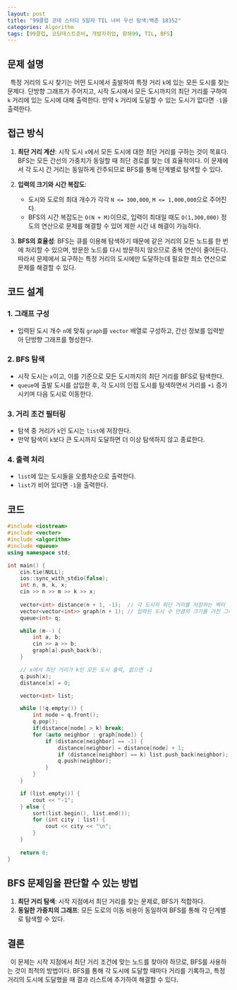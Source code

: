 ```yaml
---
layout: post
title: "99클럽 코테 스터디 5일자 TIL 너비 우선 탐색:백준 18352"
categories: Algorithm
tags: [99클럽, 코딩테스트준비, 개발자취업, 항해99, TIL, BFS]
---
```


## 문제 설명
&ensp;특정 거리의 도시 찾기는 어떤 도시에서 출발하여 특정 거리 `k`에 있는 모든 도시를 찾는 문제다. 단방향 그래프가 주어지고, 시작 도시에서 모든 도시까지의 최단 거리를 구하여 `k` 거리에 있는 도시에 대해 출력한다. 만약 `k` 거리에 도달할 수 있는 도시가 없다면 `-1`을 출력한다.

## 접근 방식
1. **최단 거리 계산**: 시작 도시 `x`에서 모든 도시에 대한 최단 거리를 구하는 것이 목표다. BFS는 모든 간선의 가중치가 동일할 때 최단 경로를 찾는 데 효율적이다. 이 문제에서 각 도시 간 거리는 동일하게 간주되므로 BFS를 통해 단계별로 탐색할 수 있다.

2. **입력의 크기와 시간 복잡도**: 
   - 도시와 도로의 최대 개수가 각각 `N <= 300,000`, `M <= 1,000,000`으로 주어진다.
   - BFS의 시간 복잡도는 `O(N + M)`이므로, 입력이 최대일 때도 `O(1,300,000)` 정도의 연산으로 문제를 해결할 수 있어 제한 시간 내 해결이 가능하다.

3. **BFS의 효율성**: BFS는 큐를 이용해 탐색하기 때문에 같은 거리의 모든 노드를 한 번에 처리할 수 있으며, 방문한 노드를 다시 방문하지 않으므로 중복 연산이 줄어든다. 따라서 문제에서 요구하는 특정 거리의 도시에만 도달하는데 필요한 최소 연산으로 문제를 해결할 수 있다.

## 코드 설계
### 1. 그래프 구성
- 입력된 도시 개수 `n`에 맞춰 `graph`를 `vector` 배열로 구성하고, 간선 정보를 입력받아 단방향 그래프를 형성한다.

### 2. BFS 탐색
- 시작 도시는 `x`이고, 이를 기준으로 모든 도시까지의 최단 거리를 BFS로 탐색한다.
- `queue`에 출발 도시를 삽입한 후, 각 도시의 인접 도시를 탐색하면서 거리를 `+1` 증가시키며 다음 도시로 이동한다.

### 3. 거리 조건 필터링
- 탐색 중 거리가 `k`인 도시는 `list`에 저장한다.
- 만약 탐색이 `k`보다 큰 도시까지 도달하면 더 이상 탐색하지 않고 종료한다.

### 4. 출력 처리
- `list`에 있는 도시들을 오름차순으로 출력한다.
- `list`가 비어 있다면 `-1`을 출력한다.

## 코드

```cpp
#include <iostream>
#include <vector>
#include <algorithm>
#include <queue>
using namespace std;

int main() {
    cin.tie(NULL);
    ios::sync_with_stdio(false);
    int n, m, k, x;
    cin >> n >> m >> k >> x;
    
    vector<int> distance(n + 1, -1);  // 각 도시의 최단 거리를 저장하는 벡터
    vector<vector<int>> graph(n + 1); // 입력된 도시 수 만큼의 크기를 가진 그래프 벡터
    queue<int> q;

    while (m--) {
        int a, b;
        cin >> a >> b;
        graph[a].push_back(b);
    }

    // x에서 최단 거리가 k인 모든 도시 출력, 없으면 -1
    q.push(x);
    distance[x] = 0;

    vector<int> list;

    while (!q.empty()) {
        int node = q.front();
        q.pop();
        if(distance[node] > k) break;
        for (auto neighbor : graph[node]) {
            if (distance[neighbor] == -1) {  
                distance[neighbor] = distance[node] + 1;
                if (distance[neighbor] == k) list.push_back(neighbor);
                q.push(neighbor);
            }
        }
    }

    if (list.empty()) {
        cout << "-1";
    } else {
        sort(list.begin(), list.end());
        for (int city : list) {
            cout << city << "\n";
        }
    }
    
    return 0;
}
```

## BFS 문제임을 판단할 수 있는 방법

1. **최단 거리 탐색**: 시작 지점에서 최단 거리를 찾는 문제로, BFS가 적합하다.
2. **동일한 가중치의 그래프**: 모든 도로의 이동 비용이 동일하여 BFS를 통해 각 단계별로 탐색할 수 있다.

## 결론
&ensp;이 문제는 시작 지점에서 최단 거리 조건에 맞는 노드를 찾아야 하므로, BFS를 사용하는 것이 최적의 방법이다. BFS를 통해 각 도시에 도달할 때마다 거리를 기록하고, 특정 거리의 도시에 도달했을 때 결과 리스트에 추가하여 해결할 수 있다.
